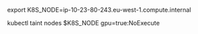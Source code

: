 export K8S_NODE=ip-10-23-80-243.eu-west-1.compute.internal

kubectl taint nodes $K8S_NODE gpu=true:NoExecute
